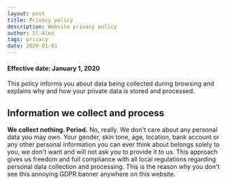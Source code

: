 ```yaml
---
layout: post
title: Privacy policy
description: Website privacy policy
author: Sl-Alex
tags: privacy
date: 2020-01-01
---
```


#### Effective date: January 1, 2020

This policy informs you about data being collected during browsing and explains why and how your private data is stored and processed.

## Information we collect and process
**We collect nothing. Period.** No, really. We don't care about any personal data you may own. Your gender, skin tone, age, location, bank account or any other personal information you can ever think about belongs solely to you, we don't want and will not ask you to provide it to us. This approach gives us freedom and full compliance with all local regulations regarding personal data collection and processing. This is the reason why you don't see this annoying GDPR banner anywhere on this website.